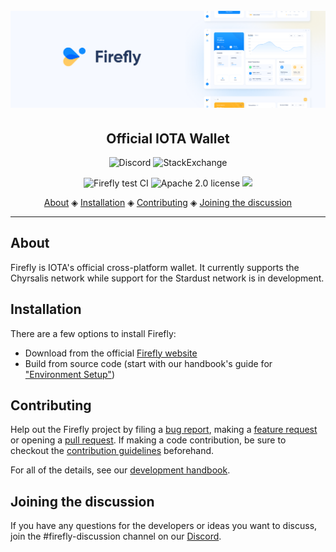 <h1 align="center">
    <br>
    <a href=""><img src="header.png"></a>
</h1>

<h2 align="center">Official IOTA Wallet</h2>

<p align="center">
    <a href="https://discord.iota.org/" style="text-decoration:none;"><img src="https://img.shields.io/badge/Discord-9cf.svg?logo=discord" alt="Discord"></a>
    <a href="https://iota.stackexchange.com/" style="text-decoration:none;"><img src="https://img.shields.io/badge/StackExchange-9cf.svg?logo=stackexchange" alt="StackExchange"></a>
</p>

<p align="center">
    <a href="https://github.com/iotaledger/firefly/actions/workflows/ci.test.yml" style="text-decoration:none;"><img src="https://github.com/iotaledger/firefly/actions/workflows/ci.test.yml/badge.svg?branch=develop&event=push" alt="Firefly test CI"></a>
    <a href="https://github.com/iotaledger/firefly/blob/develop/LICENSE" style="text-decoration:none;"><img src="https://img.shields.io/badge/License-Apache%202.0-green.svg" alt="Apache 2.0 license"></a>
    <a href="https://app.fossa.com/projects/git%2Bgithub.com%2Fiotaledger%2Ffirefly?ref=badge_shield" alt="FOSSA Status"><img src="https://app.fossa.com/api/projects/git%2Bgithub.com%2Fiotaledger%2Ffirefly.svg?type=shield"/></a>
</p>

<p align="center">
  <a href="#about">About</a> ◈
  <a href="#installation">Installation</a> ◈
  <a href="#getting-started">Contributing</a> ◈
  <a href="#joining-the-discussion">Joining the discussion</a> 
</p>

---

## About

Firefly is IOTA's official cross-platform wallet.
It currently supports the Chyrsalis network while support for the Stardust network is in development.

## Installation

There are a few options to install Firefly:

- Download from the official [Firefly website](https://firefly.iota.org)
- Build from source code (start with our handbook's guide for ["Environment Setup"](https://iotaledger.github.io/firefly/guides/environment-setup/))

## Contributing

Help out the Firefly project by filing a [bug report](https://github.com/iotaledger/firefly/issues/new?assignees=&labels=bug&template=bug_report.yml), making a [feature request](https://github.com/iotaledger/firefly/issues/new?assignees=&labels=feat&template=feature_request.md) or opening a [pull request](https://github.com/iotaledger/firefly/pulls/).
If making a code contribution, be sure to checkout the [contribution guidelines](https://github.com/iotaledger/firefly/blob/develop/.github/CONTRIBUTING.md) beforehand.

For all of the details, see our [development handbook](https://iotaledger.github.io/firefly/).

## Joining the discussion

If you have any questions for the developers or ideas you want to discuss, join the #firefly-discussion channel on our [Discord](https://discord.iota.org/).
